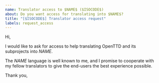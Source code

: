 ```yaml
---
name: Translator access to $NAME$ ($ISOCODE$)
about: Do you want access for translating into $NAME$?
title: "[$ISOCODE$] Translator access request"
labels: request_access
---
```


<!-- translator: $ISOCODE$ -->
<!-- Please do not edit the header of this template. If you have something to add, do this at the end. -->

Hi,

I would like to ask for access to help translating OpenTTD and its subprojects into $NAME$.

The $NAME$ language is well known to me, and I promise to cooperate with my fellow translators to give the end-users the best experience possible.

<!-- DO NOT modify anything above this line; feel free to add a personal touch below this line -->

Thank you,
